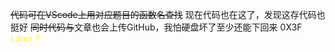 ~~代码可在VScode上用对应题目的函数名查找~~
现在代码也在这了，发现这存代码也挺好
~~同时代码与~~文章也会上传GitHub，我怕硬盘坏了至少还能下回来
0X3F
<font color="yellow">Latex ?</font>


